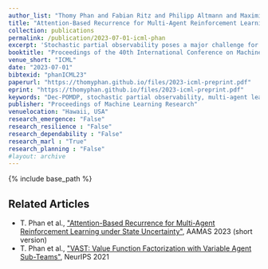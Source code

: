 ```yaml
---
author_list: "Thomy Phan and Fabian Ritz and Philipp Altmann and Maximilian Zorn and Jonas Nüßlein and Michael Kölle and Thomas Gabor and Claudia Linnhoff-Popien"
title: "Attention-Based Recurrence for Multi-Agent Reinforcement Learning under Stochastic Partial Observability"
collection: publications
permalink: /publication/2023-07-01-icml-phan
excerpt: 'Stochastic partial observability poses a major challenge for decentralized coordination in multi-agent reinforcement learning but is largely neglected in state-of-the-art research due to a strong focus on state-based centralized training for decentralized execution (CTDE) and benchmarks that lack sufficient stochasticity like StarCraft Multi-Agent Challenge (SMAC). In this paper, we propose Attention-based Embeddings of Recurrence In multi-Agent Learning (AERIAL) to approximate value functions under stochastic partial observability. AERIAL replaces the true state with a learned representation of multi-agent recurrence, considering more accurate information about decentralized agent decisions than state-based CTDE. We then introduce MessySMAC, a modified version of SMAC with stochastic observations and higher variance in initial states, to provide a more general and configurable benchmark regarding stochastic partial observability. We evaluate AERIAL in Dec-Tiger as well as in a variety of SMAC and MessySMAC maps, and compare the results with state-based CTDE. Furthermore, we evaluate the robustness of AERIAL and state-based CTDE against various stochasticity configurations in MessySMAC.'
booktitle: "Proceedings of the 40th International Conference on Machine Learning"
venue_short: "ICML"
date: "2023-07-01"
bibtexid: "phanICML23"
paperurl: "https://thomyphan.github.io/files/2023-icml-preprint.pdf"
eprint: "https://thomyphan.github.io/files/2023-icml-preprint.pdf"
keywords: "Dec-POMDP, stochastic partial observability, multi-agent learning, recurrence, self-attention"
publisher: "Proceedings of Machine Learning Research"
venuelocation: "Hawaii, USA"
research_emergence: "False"
research_resilience : "False"
research_dependability : "False"
research_marl : "True"
research_planning : "False"
#layout: archive
---
```


{% include base_path %}

## Related Articles
- T. Phan et al., ["Attention-Based Recurrence for Multi-Agent Reinforcement Learning under State Uncertainty"](https://thomyphan.github.io/publication/2023-05-01-aamas-phan), AAMAS 2023 (short version)
- T. Phan et al., ["VAST: Value Function Factorization with Variable Agent Sub-Teams"](https://thomyphan.github.io/publication/2021-12-01-neurips-phan), NeurIPS 2021
